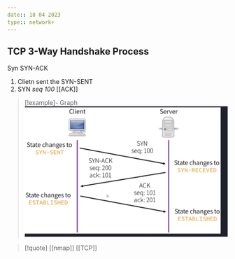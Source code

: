 ```yaml
---
date:: 18 04 2023
type:: network+
---
```

## TCP 3-Way Handshake Process
Syn 
SYN-ACK
1. Clietn sent the SYN-SENT
2. SYN *seq 100* [[ACK]]

>[!example]- Graph
>![3WayhandshakeGraph_visual.png](/static/3WayhandshakeGraph_visual.png)




>[!quote] [[nmap]] [[TCP]]